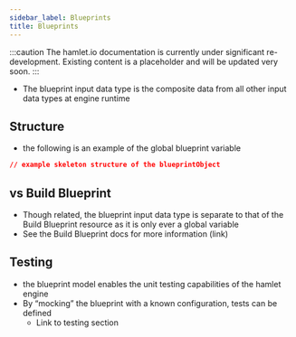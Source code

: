 ```yaml
---
sidebar_label: Blueprints
title: Blueprints
---
```


:::caution
The hamlet.io documentation is currently under significant re-development. Existing content is a placeholder and will be updated very soon.
:::

* The blueprint input data type is the composite data from all other input data types at engine runtime

## Structure

* the following is an example of the global blueprint variable

```json
// example skeleton structure of the blueprintObject
```

## vs Build Blueprint

* Though related, the blueprint input data type is separate to that of the Build Blueprint resource as it is only ever a global variable
* See the Build Blueprint docs for more information (link)

## Testing

* the blueprint model enables the unit testing capabilities of the hamlet engine
* By “mocking” the blueprint with a known configuration, tests can be defined
  * Link to testing section

